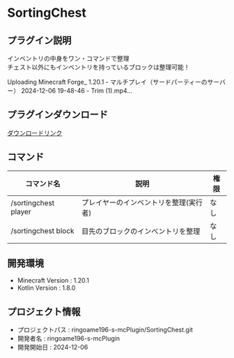 # SortingChest

## プラグイン説明
インベントリの中身をワン・コマンドで整理 <br>
チェスト以外にもインベントリを持っているブロックは整理可能！


Uploading Minecraft Forge_ 1.20.1 - マルチプレイ（サードパーティーのサーバー） 2024-12-06 19-48-46 - Trim (1).mp4…


## プラグインダウンロード
[ダウンロードリンク](https://github.com/ringoame196-s-mcPlugin/SortingChest/releases/latest)

## コマンド
| コマンド名   | 説明                   | 権限 |
| --- |----------------------|----|
| /sortingchest player | プレイヤーのインベントリを整理(実行者) | なし |
| /sortingchest block | 目先のブロックのインベントリを整理 | なし |
 
## 開発環境
- Minecraft Version : 1.20.1
- Kotlin Version : 1.8.0

## プロジェクト情報
- プロジェクトパス : ringoame196-s-mcPlugin/SortingChest.git
- 開発者名 : ringoame196-s-mcPlugin
- 開発開始日 : 2024-12-06
